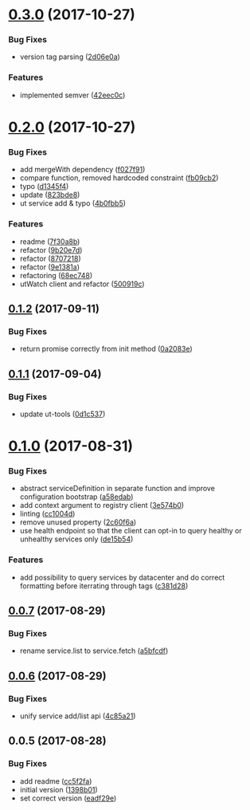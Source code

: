 <a name="0.3.0"></a>
# [0.3.0](https://github.com/softwaregroup-bg/ut-port-registry/compare/v0.2.0...v0.3.0) (2017-10-27)


### Bug Fixes

* version tag parsing ([2d06e0a](https://github.com/softwaregroup-bg/ut-port-registry/commit/2d06e0a))


### Features

* implemented semver ([42eec0c](https://github.com/softwaregroup-bg/ut-port-registry/commit/42eec0c))



<a name="0.2.0"></a>
# [0.2.0](https://github.com/softwaregroup-bg/ut-port-registry/compare/v0.1.2...v0.2.0) (2017-10-27)


### Bug Fixes

* add mergeWith dependency ([f027f91](https://github.com/softwaregroup-bg/ut-port-registry/commit/f027f91))
* compare function, removed hardcoded constraint ([fb09cb2](https://github.com/softwaregroup-bg/ut-port-registry/commit/fb09cb2))
* typo ([d1345f4](https://github.com/softwaregroup-bg/ut-port-registry/commit/d1345f4))
* update ([823bde8](https://github.com/softwaregroup-bg/ut-port-registry/commit/823bde8))
* ut service add & typo ([4b0fbb5](https://github.com/softwaregroup-bg/ut-port-registry/commit/4b0fbb5))


### Features

* readme ([7f30a8b](https://github.com/softwaregroup-bg/ut-port-registry/commit/7f30a8b))
* refactor ([9b20e7d](https://github.com/softwaregroup-bg/ut-port-registry/commit/9b20e7d))
* refactor ([8707218](https://github.com/softwaregroup-bg/ut-port-registry/commit/8707218))
* refactor ([9e1381a](https://github.com/softwaregroup-bg/ut-port-registry/commit/9e1381a))
* refactoring ([68ec748](https://github.com/softwaregroup-bg/ut-port-registry/commit/68ec748))
* utWatch client and refactor ([500919c](https://github.com/softwaregroup-bg/ut-port-registry/commit/500919c))



<a name="0.1.2"></a>
## [0.1.2](https://github.com/softwaregroup-bg/ut-port-registry/compare/v0.1.1...v0.1.2) (2017-09-11)


### Bug Fixes

* return promise correctly from init method ([0a2083e](https://github.com/softwaregroup-bg/ut-port-registry/commit/0a2083e))



<a name="0.1.1"></a>
## [0.1.1](https://github.com/softwaregroup-bg/ut-port-registry/compare/v0.1.0...v0.1.1) (2017-09-04)


### Bug Fixes

* update ut-tools ([0d1c537](https://github.com/softwaregroup-bg/ut-port-registry/commit/0d1c537))



<a name="0.1.0"></a>
# [0.1.0](https://github.com/softwaregroup-bg/ut-port-registry/compare/v0.0.7...v0.1.0) (2017-08-31)


### Bug Fixes

* abstract serviceDefinition in separate function and improve configuration bootstrap ([a58edab](https://github.com/softwaregroup-bg/ut-port-registry/commit/a58edab))
* add context argument to registry client ([3e574b0](https://github.com/softwaregroup-bg/ut-port-registry/commit/3e574b0))
* linting ([cc1004d](https://github.com/softwaregroup-bg/ut-port-registry/commit/cc1004d))
* remove unused property ([2c60f6a](https://github.com/softwaregroup-bg/ut-port-registry/commit/2c60f6a))
* use health endpoint so that the client can opt-in to query healthy or unhealthy services only ([de15b54](https://github.com/softwaregroup-bg/ut-port-registry/commit/de15b54))


### Features

* add possibility to query services by datacenter and do correct formatting before iterrating through tags ([c381d28](https://github.com/softwaregroup-bg/ut-port-registry/commit/c381d28))



<a name="0.0.7"></a>
## [0.0.7](https://github.com/softwaregroup-bg/ut-port-registry/compare/v0.0.6...v0.0.7) (2017-08-29)


### Bug Fixes

* rename service.list to service.fetch ([a5bfcdf](https://github.com/softwaregroup-bg/ut-port-registry/commit/a5bfcdf))



<a name="0.0.6"></a>
## [0.0.6](https://github.com/softwaregroup-bg/ut-port-registry/compare/v0.0.5...v0.0.6) (2017-08-29)


### Bug Fixes

* unify service add/list api ([4c85a21](https://github.com/softwaregroup-bg/ut-port-registry/commit/4c85a21))



<a name="0.0.5"></a>
## 0.0.5 (2017-08-28)


### Bug Fixes

* add readme ([cc5f2fa](https://github.com/softwaregroup-bg/ut-port-registry/commit/cc5f2fa))
* initial version ([1398b01](https://github.com/softwaregroup-bg/ut-port-registry/commit/1398b01))
* set correct version ([eadf29e](https://github.com/softwaregroup-bg/ut-port-registry/commit/eadf29e))



